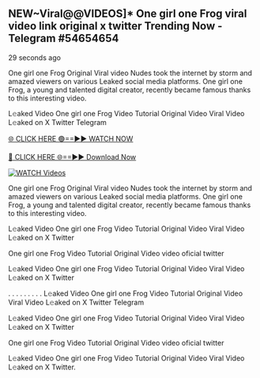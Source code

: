 ## NEW~Viral@@VIDEOS]* One girl one Frog viral video link original x twitter Trending Now  - Telegram #54654654

29 seconds ago

One girl one Frog Original Viral video Nudes took the internet by storm and amazed viewers on various Leaked social media platforms. One girl one Frog, a young and talented digital creator, recently became famous thanks to this interesting video.

L𝚎aked Video One girl one Frog Video Tutorial Original Video Viral Video L𝚎aked on X Twitter Telegram

[🌐 CLICK HERE 🟢==►► WATCH NOW](https://aztvl.blogspot.com/2025/02/leaked.html)

[🔴 CLICK HERE 🌐==►► Download Now](https://aztvl.blogspot.com/2025/02/leaked.html)

[![WATCH Videos](https://i.imgur.com/dJHk4Zq.gif)](https://aztvl.blogspot.com/2025/02/leaked.html)

One girl one Frog Original Viral video Nudes took the internet by storm and amazed viewers on various Leaked social media platforms. One girl one Frog, a young and talented digital creator, recently became famous thanks to this interesting video.

L𝚎aked Video One girl one Frog Video Tutorial Original Video Viral Video L𝚎aked on X Twitter

One girl one Frog Video Tutorial Original Video video oficial twitter

L𝚎aked Video One girl one Frog Video Tutorial Original Video Viral Video L𝚎aked on X Twitter

. . . . . . . . . L𝚎aked Video One girl one Frog Video Tutorial Original Video Viral Video L𝚎aked on X Twitter Telegram

L𝚎aked Video One girl one Frog Video Tutorial Original Video Viral Video L𝚎aked on X Twitter

One girl one Frog Video Tutorial Original Video video oficial twitter

L𝚎aked Video One girl one Frog Video Tutorial Original Video Viral Video L𝚎aked on X Twitter.